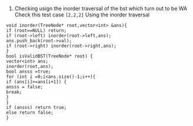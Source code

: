 1. Checking usign the inorder traversal of the bst which turn out to be WA
Check this test case `[2,2,2]`
Using the inorder traversal
```
void inorder(TreeNode* root,vector<int> &ans){
if (root==NULL) return;
if (root->left) inorder(root->left,ans);
ans.push_back(root->val);
if (root->right) inorder(root->right,ans);
}
bool isValidBST(TreeNode* root) {
vector<int> ans;
inorder(root,ans);
bool ansss =true;
for (int i =0;i<ans.size()-1;i++){
if (ans[i]>=ans[i+1]) {
ansss = false;
break;
}
}
if (ansss) return true;
else return false;
}
```